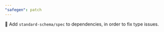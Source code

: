 ```yaml
---
"safegen": patch
---
```


🐛 Add `standard-schema/spec` to dependencies, in order to fix type issues.
